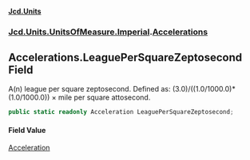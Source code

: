 #### [Jcd.Units](index.md 'index')
### [Jcd.Units.UnitsOfMeasure.Imperial](Jcd.Units.UnitsOfMeasure.Imperial.md 'Jcd.Units.UnitsOfMeasure.Imperial').[Accelerations](Accelerations.md 'Jcd.Units.UnitsOfMeasure.Imperial.Accelerations')

## Accelerations.LeaguePerSquareZeptosecond Field

A(n) league per square zeptosecond. Defined as: (3.0)/((1.0/1000.0)*(1.0/1000.0)) × mile per square attosecond.

```csharp
public static readonly Acceleration LeaguePerSquareZeptosecond;
```

#### Field Value
[Acceleration](Acceleration.md 'Jcd.Units.UnitTypes.Acceleration')
